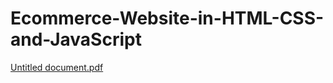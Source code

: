 # Ecommerce-Website-in-HTML-CSS-and-JavaScript
[Untitled document.pdf](https://github.com/user-attachments/files/18515017/Untitled.document.pdf)
